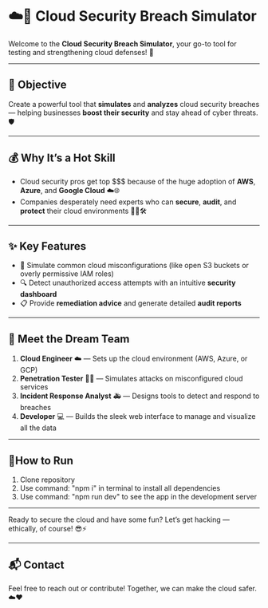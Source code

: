 # ☁️🔐 Cloud Security Breach Simulator

Welcome to the **Cloud Security Breach Simulator**, your go-to tool for testing and strengthening cloud defenses! 🚀

---

## 🎯 Objective

Create a powerful tool that **simulates** and **analyzes** cloud security breaches — helping businesses **boost their security** and stay ahead of cyber threats. 🛡️

---

## 💰 Why It’s a Hot Skill

- Cloud security pros get top $$$ because of the huge adoption of **AWS**, **Azure**, and **Google Cloud** ☁️🌐  
- Companies desperately need experts who can **secure**, **audit**, and **protect** their cloud environments 🕵️‍♂️🛠️

---

## ✨ Key Features

- 🚨 Simulate common cloud misconfigurations (like open S3 buckets or overly permissive IAM roles)  
- 🔍 Detect unauthorized access attempts with an intuitive **security dashboard**  
- 📋 Provide **remediation advice** and generate detailed **audit reports**

---

## 👥 Meet the Dream Team

1. **Cloud Engineer** ☁️ — Sets up the cloud environment (AWS, Azure, or GCP)  
2. **Penetration Tester** 🕵️‍♂️ — Simulates attacks on misconfigured cloud services  
3. **Incident Response Analyst** 🚑 — Designs tools to detect and respond to breaches  
4. **Developer** 💻 — Builds the sleek web interface to manage and visualize all the data  

---

## 🏃How to Run

1. Clone repository   
2. Use command: "npm i" in terminal to install all dependencies  
3. Use command: "npm run dev" to see the app in the development server

---
Ready to secure the cloud and have some fun? Let’s get hacking — ethically, of course! 😎⚡

---

## 📬 Contact

Feel free to reach out or contribute! Together, we can make the cloud safer. ☁️❤️

